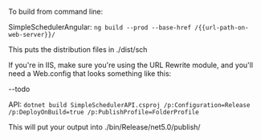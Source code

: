 To build from command line:

SimpleSchedulerAngular:
`ng build --prod --base-href /{{url-path-on-web-server}}/`

This puts the distribution files in ./dist/sch

If you're in IIS, make sure you're using the URL Rewrite module, and you'll need a Web.config that looks something like this:

--todo

API:
`dotnet build SimpleSchedulerAPI.csproj /p:Configuration=Release /p:DeployOnBuild=true /p:PublishProfile=FolderProfile`

This will put your output into ./bin/Release/net5.0/publish/

